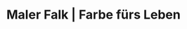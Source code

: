 ---
title: "Maler Falk | Farbe fürs Leben"
url: /pfronten/maler-falk-farbe-fuers-leben/
shop: Farben
---